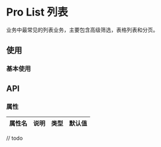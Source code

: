 # Pro List 列表

业务中最常见的列表业务，主要包含高级筛选，表格列表和分页。


## 使用

### 基本使用
<demo src="./pro-list-demos/basic.vue"></demo>

## API

### 属性

| 属性名 | 说明 |  类型  | 默认值 |
| :----: | :--: | :----: | :----: |

// todo
